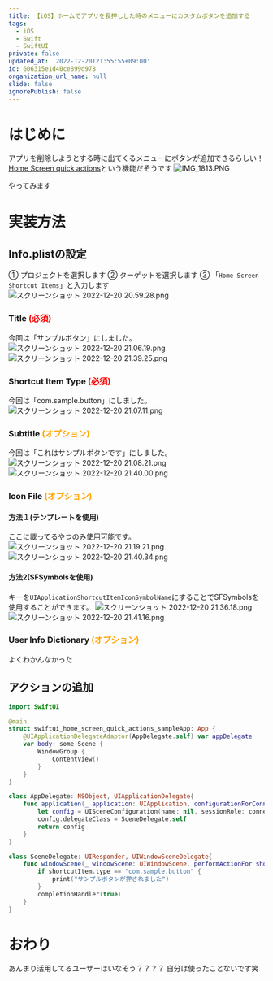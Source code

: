 ```yaml
---
title: 【iOS】ホームでアプリを長押しした時のメニューにカスタムボタンを追加する
tags:
  - iOS
  - Swift
  - SwiftUI
private: false
updated_at: '2022-12-20T21:55:55+09:00'
id: 606315e1d40ce899d978
organization_url_name: null
slide: false
ignorePublish: false
---
```

# はじめに
アプリを削除しようとする時に出てくるメニューにボタンが追加できるらしい！
[Home Screen quick actions](https://developer.apple.com/design/human-interface-guidelines/components/system-experiences/home-screen-quick-actions/)という機能だそうです
![IMG_1813.PNG](https://qiita-image-store.s3.ap-northeast-1.amazonaws.com/0/1745371/1d26f467-f510-be85-5fb9-2b52429d85ae.png)

やってみます

# 実装方法
## Info.plistの設定
① プロジェクトを選択します
② ターゲットを選択します
③ 「`Home Screen Shortcut Items`」と入力します
![スクリーンショット 2022-12-20 20.59.28.png](https://qiita-image-store.s3.ap-northeast-1.amazonaws.com/0/1745371/999c2ebe-253a-c907-e4ca-b7f31d84018b.png)

### Title <font color="Red">(必須)</font>
今回は「サンプルボタン」にしました。
![スクリーンショット 2022-12-20 21.06.19.png](https://qiita-image-store.s3.ap-northeast-1.amazonaws.com/0/1745371/bc576812-5169-1d6c-f59a-f2dd3aecb6e2.png)
![スクリーンショット 2022-12-20 21.39.25.png](https://qiita-image-store.s3.ap-northeast-1.amazonaws.com/0/1745371/15f2fcca-27a7-eb38-af61-6625fb4e93dd.png)

### Shortcut Item Type <font color="Red">(必須)</font>
今回は「com.sample.button」にしました。
![スクリーンショット 2022-12-20 21.07.11.png](https://qiita-image-store.s3.ap-northeast-1.amazonaws.com/0/1745371/fd311a33-537f-214e-0ea2-6aeba7c06327.png)

### Subtitle <font color="Orange">(オプション)</font>
今回は「これはサンプルボタンです」にしました。
![スクリーンショット 2022-12-20 21.08.21.png](https://qiita-image-store.s3.ap-northeast-1.amazonaws.com/0/1745371/e45951da-08f7-941f-1c7e-165bca38be74.png)
![スクリーンショット 2022-12-20 21.40.00.png](https://qiita-image-store.s3.ap-northeast-1.amazonaws.com/0/1745371/194a940e-9c95-9509-9c04-490a7991d117.png)

### Icon File <font color="Orange">(オプション)</font>
#### 方法１(テンプレートを使用)
[ここ](https://developer.apple.com/documentation/uikit/uiapplicationshortcuticontype?language=objc)に載ってるやつのみ使用可能です。
![スクリーンショット 2022-12-20 21.19.21.png](https://qiita-image-store.s3.ap-northeast-1.amazonaws.com/0/1745371/422effe8-d930-d21a-37cd-cbcfb5cb7951.png)
![スクリーンショット 2022-12-20 21.40.34.png](https://qiita-image-store.s3.ap-northeast-1.amazonaws.com/0/1745371/9ea01b91-a01b-c267-6ad7-2d9188086a90.png)

#### 方法2(SFSymbolsを使用)
キーを`UIApplicationShortcutItemIconSymbolName`にすることでSFSymbolsを使用することができます。
![スクリーンショット 2022-12-20 21.36.18.png](https://qiita-image-store.s3.ap-northeast-1.amazonaws.com/0/1745371/0434a907-dc97-4048-83a1-9b9cb82ef656.png)
![スクリーンショット 2022-12-20 21.41.16.png](https://qiita-image-store.s3.ap-northeast-1.amazonaws.com/0/1745371/9e44913b-2916-3cdc-ebb0-949b94ac2395.png)

### User Info Dictionary <font color="Orange">(オプション)</font>
よくわかんなかった

## アクションの追加
```swift
import SwiftUI

@main
struct swiftui_home_screen_quick_actions_sampleApp: App {
    @UIApplicationDelegateAdaptor(AppDelegate.self) var appDelegate
    var body: some Scene {
        WindowGroup {
            ContentView()
        }
    }
}

class AppDelegate: NSObject, UIApplicationDelegate{
    func application(_ application: UIApplication, configurationForConnecting connectingSceneSession: UISceneSession, options: UIScene.ConnectionOptions) -> UISceneConfiguration {
        let config = UISceneConfiguration(name: nil, sessionRole: connectingSceneSession.role)
        config.delegateClass = SceneDelegate.self
        return config
    }
}

class SceneDelegate: UIResponder, UIWindowSceneDelegate{
    func windowScene(_ windowScene: UIWindowScene, performActionFor shortcutItem: UIApplicationShortcutItem, completionHandler: @escaping (Bool) -> Void) {
        if shortcutItem.type == "com.sample.button" {
            print("サンプルボタンが押されました")
        }
        completionHandler(true)
    }
}
```

# おわり
あんまり活用してるユーザーはいなそう？？？？
自分は使ったことないです笑
